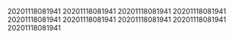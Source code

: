 20201118081941
20201118081941
20201118081941
20201118081941
20201118081941
20201118081941
20201118081941
20201118081941
20201118081941
